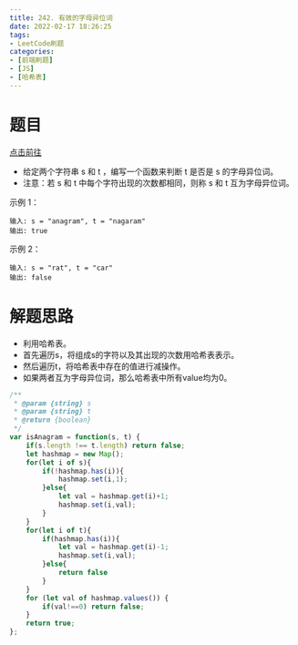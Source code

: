 ```yaml
---
title: 242. 有效的字母异位词
date: 2022-02-17 18:26:25
tags:
- LeetCode刷题
categories:
- [前端刷题]
- [JS]
- [哈希表]
---
```


# 题目

[点击前往](https://leetcode-cn.com/problems/valid-anagram)

* 给定两个字符串 s 和 t ，编写一个函数来判断 t 是否是 s 的字母异位词。
* 注意：若 s 和 t 中每个字符出现的次数都相同，则称 s 和 t 互为字母异位词。

示例 1：
```
输入: s = "anagram", t = "nagaram"
输出: true
```

示例 2：
```
输入: s = "rat", t = "car"
输出: false
```

# 解题思路

* 利用哈希表。
* 首先遍历s，将组成s的字符以及其出现的次数用哈希表表示。
* 然后遍历t，将哈希表中存在的值进行减操作。
* 如果两者互为字母异位词，那么哈希表中所有value均为0。

```js
/**
 * @param {string} s
 * @param {string} t
 * @return {boolean}
 */
var isAnagram = function(s, t) {
    if(s.length !== t.length) return false;
    let hashmap = new Map();
    for(let i of s){
        if(!hashmap.has(i)){
            hashmap.set(i,1);
        }else{
            let val = hashmap.get(i)+1;
            hashmap.set(i,val);
        }
    }
    for(let i of t){
        if(hashmap.has(i)){
            let val = hashmap.get(i)-1;
            hashmap.set(i,val);
        }else{
            return false
        }
    }
    for (let val of hashmap.values()) { 
        if(val!==0) return false;
    } 
    return true;
};
```